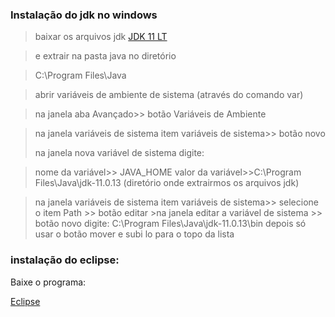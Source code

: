 ### Instalação do jdk no windows

> baixar os arquivos jdk 
> [JDK 11 LT](https://www.oracle.com/java/technologies/downloads/#java11-windows)

>  e extrair na pasta java no diretório

>  C:\Program Files\Java

> abrir variáveis de ambiente de sistema (através do comando var)

> na janela aba Avançado>> botão Variáveis de Ambiente 

>na janela variáveis de sistema item variáveis de sistema>>  botão novo 
>
>na janela nova variável de sistema digite:

>nome da variável>> JAVA_HOME
   valor da variável>>C:\Program Files\Java\jdk-11.0.13 (diretório onde extrairmos os arquivos jdk)


>na janela variáveis de sistema item variáveis de sistema>> selecione o item Path >>  botão editar
	>na janela editar a variável de sistema >> botão novo
	digite: C:\Program Files\Java\jdk-11.0.13\bin
	depois só usar o botão mover e subi lo para o topo da lista



### instalação do eclipse:

Baixe o programa:

[Eclipse](https://www.eclipse.org/downloads/download.php?file=/oomph/epp/2021-12/R/eclipse-inst-jre-win64.exe)
